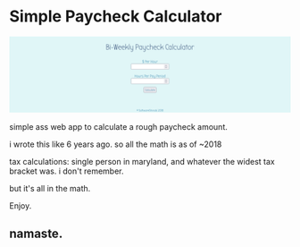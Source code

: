 # Simple Paycheck Calculator

<img src="cover.png" />

simple ass web app to calculate a rough paycheck amount.

i wrote this like 6 years ago. so all the math is as of ~2018

tax calculations: single person in maryland, and whatever the widest tax bracket was. i don't remember.

but it's all in the math.

Enjoy.

## namaste.

